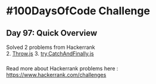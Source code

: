# #100DaysOfCode Challenge
## Day 97: Quick Overview
Solved 2 problems from Hackerrank  
2. [Throw.js](https://github.com/divyatejakotteti/100DaysOfCode/blob/master/Day%2097/Throw.js)
3. [try,CatchAndFinally.js](https://github.com/divyatejakotteti/100DaysOfCode/blob/master/Day%2097/try,CatchAndFinally.js)
### 
Read more about Hackerrank problems here : https://www.hackerrank.com/challenges